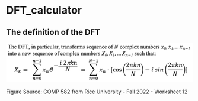 # DFT_calculator
## The definition of the DFT
<p align="center"><img src="The definition of the DFT.jpg?raw=true" alt="The definition of the DFT"></p>
Figure Source: COMP 582 from Rice University - Fall 2022 - Worksheet 12
